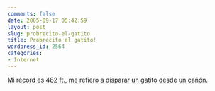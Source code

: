 ```yaml
---
comments: false
date: 2005-09-17 05:42:59
layout: post
slug: probrecito-el-gatito
title: Probrecito el gatito!
wordpress_id: 2564
categories:
- Internet
---
```


[Mi récord es 482 ft., me refiero a disparar un gatito desde un cañón.](http://www.ebaumsworld.com/kittycannon.html)
